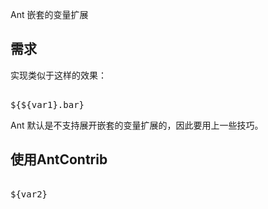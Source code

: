 Ant 嵌套的变量扩展

## 需求

实现类似于这样的效果：

<pre lang="XML">
<property name="var1" value="foo"/>
<echo>${${var1}.bar}</echo>
</pre>

Ant 默认是不支持展开嵌套的变量扩展的，因此要用上一些技巧。

## 使用AntContrib

<pre lang="XML">
<propertycopy name="var2" from="${var1}.bar"/>
<echo>${var2}</echo>
</pre>
